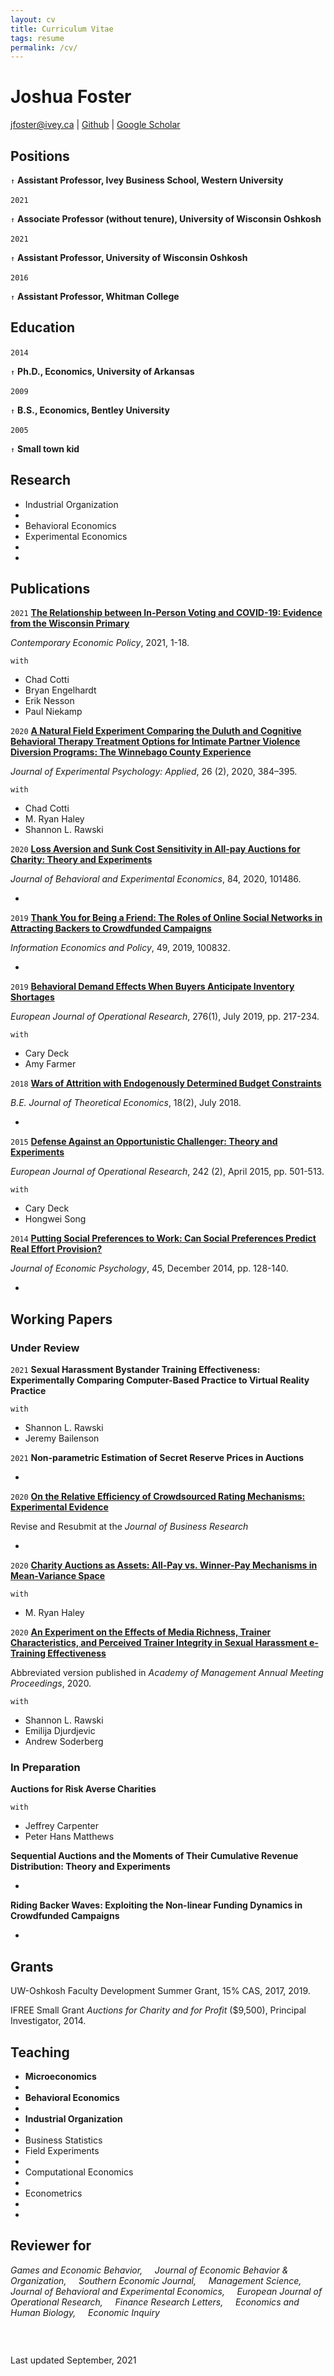 ```yaml
---
layout: cv
title: Curriculum Vitae
tags: resume
permalink: /cv/
---
```

# Joshua Foster

<div id="webaddress">
<a href="mailto:jfoster@ivey.ca">jfoster@ivey.ca</a>
|
<i class="fa fa-github"></i> <a href="https://github.com/josh-r-foster">Github</a>
|
<i class="ai ai-google-scholar"></i> <a href="https://scholar.google.com/citations?hl=en&user=RDxWCAMAAAAJ">Google Scholar</a>
</div>


## Positions

<code>&uarr;</code> __Assistant Professor, Ivey Business School, Western University__ 

`2021` <span>&#8203;</span>

<code>&uarr;</code> __Associate Professor (without tenure), University of Wisconsin Oshkosh__

`2021`  <span>&#8203;</span> 

<code>&uarr;</code> __Assistant Professor, University of Wisconsin Oshkosh__ 

`2016` <span>&#8203;</span> 

<code>&uarr;</code> __Assistant Professor, Whitman College__ 

## Education

<!--* Advisor: Cary Deck -->
`2014` <span>&#8203;</span> 

<code>&uarr;</code> __Ph.D., Economics, University of Arkansas__ 

`2009` <span>&#8203;</span> 

<code>&uarr;</code> __B.S., Economics, Bentley University__ 

`2005` <span>&#8203;</span> 

<code>&uarr;</code> __Small town kid__

## Research 

 * Industrial Organization 
 * <span>&#8203;</span>
 * Behavioral Economics 
 * Experimental Economics
 * <span>&#8203;</span>
 * <span>&#8203;</span>

## Publications

`2021`
<a href="https://www.nber.org/papers/w27187">__The Relationship between In-Person Voting and COVID-19: Evidence from the Wisconsin Primary__</a>

<em>Contemporary Economic Policy</em>, 2021, 1-18. 

`with`
 * Chad Cotti 
 * Bryan Engelhardt 
 * Erik Nesson 
 * Paul Niekamp

`2020`
<a href="https://papers.ssrn.com/sol3/papers.cfm?abstract_id=3438244">__A Natural Field Experiment Comparing the Duluth and Cognitive Behavioral Therapy Treatment Options for Intimate Partner Violence Diversion Programs: The Winnebago County Experience__</a>

<em>Journal of Experimental Psychology: Applied</em>, 26 (2), 2020, 384–395.

`with`
 * Chad Cotti 
 * M. Ryan Haley
 * Shannon L. Rawski

`2020`
<a href="https://papers.ssrn.com/sol3/papers.cfm?abstract_id=2924113">__Loss Aversion and Sunk Cost Sensitivity in All-pay Auctions for Charity: Theory and Experiments__</a>

<em>Journal of Behavioral and Experimental Economics</em>, 84, 2020, 101486.

 * 

`2019`
<a href="https://papers.ssrn.com/sol3/papers.cfm?abstract_id=3435836">__Thank You for Being a Friend: The Roles of Online Social Networks in Attracting Backers to Crowdfunded Campaigns__</a>

<em>Information Economics and Policy</em>, 49, 2019, 100832. 

 * 

 `2019`
<a href="https://papers.ssrn.com/sol3/papers.cfm?abstract_id=2580534">__Behavioral Demand Effects When Buyers Anticipate Inventory Shortages__</a>

<em>European Journal of Operational Research</em>, 276(1), July 2019, pp. 217-234.

`with`
 * Cary Deck
 * Amy Farmer

 `2018`
<a href="https://papers.ssrn.com/sol3/papers.cfm?abstract_id=2490110">__Wars of Attrition with Endogenously Determined Budget Constraints__</a>

<em>B.E. Journal of Theoretical Economics</em>, 18(2), July 2018.

 * 

 `2015`
<a href="http://www.sciencedirect.com/science/article/pii/S0377221714008133">__Defense Against an Opportunistic Challenger: Theory and Experiments__</a>

<em>European Journal of Operational Research</em>, 242 (2), April 2015, pp. 501-513. 

`with`
 * Cary Deck
 * Hongwei Song

 `2014`
<a href="http://www.sciencedirect.com/science/article/pii/S0167487014000725">__Putting Social Preferences to Work: Can Social Preferences Predict Real Effort Provision?__</a>

<em>Journal of Economic Psychology</em>, 45, December 2014, pp. 128-140.

 * 

## Working Papers

### Under Review

`2021`
__Sexual Harassment Bystander Training Effectiveness: Experimentally Comparing Computer-Based Practice to Virtual Reality Practice__

`with`
 * Shannon L. Rawski
 * Jeremy Bailenson

`2021`
__Non-parametric Estimation of Secret Reserve Prices in Auctions__

 * 

`2020`
<a href="https://papers.ssrn.com/sol3/papers.cfm?abstract_id=3472119">__On the Relative Efficiency of Crowdsourced Rating Mechanisms: Experimental Evidence__</a>

Revise and Resubmit at the <em>Journal of Business Research</em>

 * 

`2020`
<a href="https://papers.ssrn.com/sol3/papers.cfm?abstract_id=3507096">__Charity Auctions as Assets: All-Pay vs. Winner-Pay Mechanisms in Mean-Variance Space__</a>

`with`
 * M. Ryan Haley

`2020`
<a href="https://papers.ssrn.com/sol3/papers.cfm?abstract_id=3541205">__An Experiment on the Effects of Media Richness, Trainer Characteristics, and Perceived Trainer Integrity in Sexual Harassment e-Training Effectiveness__</a>

Abbreviated version published in  <em>Academy of Management Annual Meeting Proceedings</em>, 2020.   

`with`
 * Shannon L. Rawski
 * Emilija Djurdjevic
 * Andrew Soderberg

### In Preparation

__Auctions for Risk Averse Charities__

`with`
 * Jeffrey Carpenter 
 * Peter Hans Matthews

__Sequential Auctions and the Moments of Their Cumulative Revenue Distribution: Theory and Experiments__

 * 

__Riding Backer Waves: Exploiting the Non-linear Funding Dynamics in Crowdfunded Campaigns__

 * 

## Grants

UW-Oshkosh Faculty Development Summer Grant, 15\% CAS, 2017, 2019. 

IFREE Small Grant <em>Auctions for Charity and for Profit</em> (\$9,500), Principal Investigator, 2014.

## Teaching
* **Microeconomics**
* <span>&#8203;</span>
* **Behavioral Economics**
* <span>&#8203;</span>
* **Industrial Organization**
* <span>&#8203;</span>
* Business Statistics
* Field Experiments
* <span>&#8203;</span>
* Computational Economics
* <span>&#8203;</span>
* Econometrics
* <span>&#8203;</span>
* <span>&#8203;</span>

## Reviewer for 
*Games and Economic Behavior, &nbsp; &nbsp; Journal of Economic Behavior & Organization, &nbsp; &nbsp; Southern Economic Journal, &nbsp; &nbsp; Management Science, &nbsp; &nbsp; Journal of Behavioral and Experimental Economics, &nbsp; &nbsp; European Journal of Operational Research, &nbsp; &nbsp; Finance Research Letters, &nbsp; &nbsp; Economics and Human Biology, &nbsp; &nbsp; Economic Inquiry*

### <span>&#8203;</span>

Last updated September, 2021
